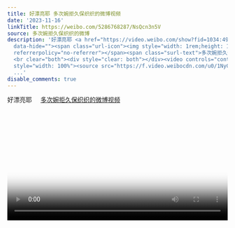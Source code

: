```yaml
---
title: 好漂亮耶 多次婉拒久保织织的微博视频
date: '2023-11-16'
linkTitle: https://weibo.com/5286768287/NsQcn3n5V
source: 多次婉拒久保织织的微博
description: '好漂亮耶 <a href="https://video.weibo.com/show?fid=1034:4968738261237784"
  data-hide=""><span class="url-icon"><img style="width: 1rem;height: 1rem" src="https://h5.sinaimg.cn/upload/2015/09/25/3/timeline_card_small_video_default.png"
  referrerpolicy="no-referrer"></span><span class="surl-text">多次婉拒久保织织的微博视频</span></a>
  <br clear="both"><div style="clear: both"></div><video controls="controls" poster="https://tvax2.sinaimg.cn/orj480/005LMJWfgy1hjx0th48ysj31hc0u0jwo.jpg"
  style="width: 100%"><source src="https://f.video.weibocdn.com/u0/1NyCpE2fgx08adzN40e4010412006oNx0E010.mp4?label=mp4
  ...'
disable_comments: true
---
```

好漂亮耶 <a href="https://video.weibo.com/show?fid=1034:4968738261237784" data-hide=""><span class="url-icon"><img style="width: 1rem;height: 1rem" src="https://h5.sinaimg.cn/upload/2015/09/25/3/timeline_card_small_video_default.png" referrerpolicy="no-referrer"></span><span class="surl-text">多次婉拒久保织织的微博视频</span></a> <br clear="both"><div style="clear: both"></div><video controls="controls" poster="https://tvax2.sinaimg.cn/orj480/005LMJWfgy1hjx0th48ysj31hc0u0jwo.jpg" style="width: 100%"><source src="https://f.video.weibocdn.com/u0/1NyCpE2fgx08adzN40e4010412006oNx0E010.mp4?label=mp4 ...